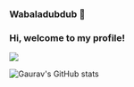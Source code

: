 ### Wabaladubdub 👋

### Hi, welcome to my profile!

![](https://komarev.com/ghpvc/?username=gauravnepal3&style=flat-square&color=blueviolet)

![Gaurav's GitHub stats](https://github-readme-stats.vercel.app/api?username=gauravnepal3&show_icons=true)
<!--
**gauravnepal3/gauravnepal3** is a ✨ _special_ ✨ repository because its `README.md` (this file) appears on your GitHub profile.

Here are some ideas to get you started:

- 🔭 I’m currently working on ...
- 🌱 I’m currently learning ...
- 👯 I’m looking to collaborate on ...
- 🤔 I’m looking for help with ...
- 💬 Ask me about ...
- 📫 How to reach me: ...
- 😄 Pronouns: ...
- ⚡ Fun fact: ...
-->
